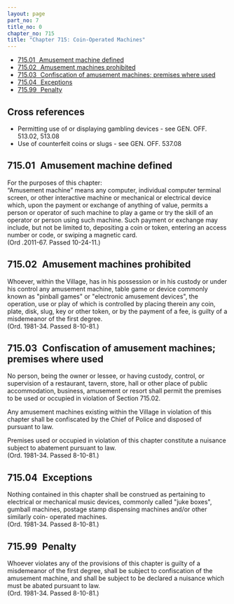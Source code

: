 ```yaml
---
layout: page
part_no: 7
title_no: 0
chapter_no: 715
title: "Chapter 715: Coin-Operated Machines"
---
```


* [715.01   Amusement machine defined](#71501-amusement-machine-defined)
* [715.02   Amusement machines prohibited](#71502-amusement-machines-prohibited)
* [715.03   Confiscation of amusement machines; premises where used](#71503-confiscation-of-amusement-machines-premises-where-used)
* [715.04   Exceptions](#71504-exceptions)
* [715.99   Penalty](#71599-penalty)

## Cross references

* Permitting use of or displaying gambling devices - see GEN. OFF. 513.02,
513.08
* Use of counterfeit coins or slugs - see GEN. OFF. 537.08

## 715.01   Amusement machine defined

For the purposes of this chapter:  
“Amusement machine” means any computer, individual computer terminal screen, or
other interactive machine or mechanical or electrical device which, upon the
payment or exchange of anything of value, permits a person or operator of such
machine to play a game or try the skill of an operator or person using such
machine. Such payment or exchange may include, but not be limited to, depositing
a coin or token, entering an access number or code, or swiping a magnetic
card.  
(Ord .2011-67. Passed 10-24-11.)

## 715.02   Amusement machines prohibited

Whoever, within the Village, has in his possession or in his custody or under
his control any amusement machine, table game or device commonly known as
"pinball games" or "electronic amusement devices", the operation, use or play of
which is controlled by placing therein any coin, plate, disk, slug, key or other
token, or by the payment of a fee, is guilty of a misdemeanor of the first
degree.  
(Ord. 1981-34. Passed 8-10-81.)

## 715.03   Confiscation of amusement machines; premises where used

No person, being the owner or lessee, or having custody, control, or supervision
of a restaurant, tavern, store, hall or other place of public accommodation,
business, amusement or resort shall permit the premises to be used or occupied
in violation of Section 715.02.

Any amusement machines existing within the Village in violation of this chapter
shall be confiscated by the Chief of Police and disposed of pursuant to law.

Premises used or occupied in violation of this chapter constitute a nuisance
subject to abatement pursuant to law.  
(Ord. 1981-34. Passed 8-10-81.)

## 715.04   Exceptions

Nothing contained in this chapter shall be construed as pertaining to electrical
or mechanical music devices, commonly called "juke boxes", gumball machines,
postage stamp dispensing machines and/or other similarly coin- operated
machines.  
(Ord. 1981-34. Passed 8-10-81.)

## 715.99   Penalty

Whoever violates any of the provisions of this chapter is guilty of a
misdemeanor of the first degree, shall be subject to confiscation of the
amusement machine, and shall be subject to be declared a nuisance which must be
abated pursuant to law.  
(Ord. 1981-34. Passed 8-10-81.)
